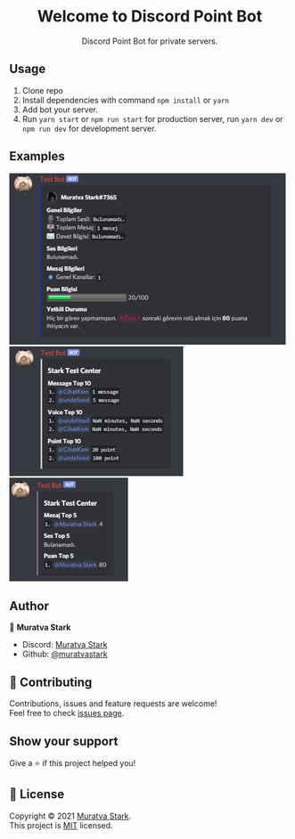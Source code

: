 <h1 align="center">Welcome to Discord Point Bot</h1>
<p align="center">Discord Point Bot for private servers.</p>

## Usage

<ol>
    <li>Clone repo</li>
    <li>Install dependencies with command <code>npm install</code> or <code>yarn</code></li>
    <li>Add bot your server.</li>
    <li>Run <code>yarn start</code> or <code>npm run start</code> for production server, run <code>yarn dev</code> or <code>npm run dev</code> for development server.</li>
</ol>

## Examples

<img src="./images/rank.png">
<img src="./images/role.png">
<img src="./images/top.png">

## Author

👤 **Muratva Stark**

-   Discord: [Muratva Stark](https://discord.com/users/470974660264067072)
-   Github: [@muratvastark](https://github.com/muratvastark)

## 🤝 Contributing

Contributions, issues and feature requests are welcome!<br />Feel free to check [issues page](https://github.com/muratvastark/discord-slash-bot/issues).

## Show your support

Give a ⭐️ if this project helped you!

## 📝 License

Copyright © 2021 [Muratva Stark](https://github.com/muratvastark).<br />
This project is [MIT](https://github.com/muratvastark/discord-slash-bot/blob/main/LICENSE) licensed.
